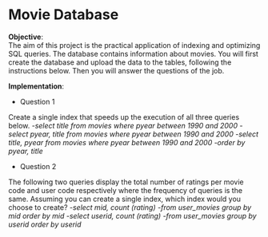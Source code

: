 # Movie Database

**Objective**:  
The aim of this project is the practical application of indexing and optimizing SQL queries. The database contains information about movies.
You will first create the database and upload the data to the tables, following the instructions below. Then you will answer the questions of the job.


**Implementation**:  

- Question 1

Create a single index that speeds up the execution of all three queries below.
  *\-select title from movies where pyear between 1990 and 2000*
  *\-select pyear, title from movies where pyear between 1990 and 2000*
  *\-select title, pyear from movies where pyear between 1990 and 2000*
  *\-order by pyear, title*

- Question 2

The following two queries display the total number of ratings per movie code and user code respectively where the frequency of queries is the same. Assuming you can create a single index, which index would you choose to create?
  *\-select mid, count (rating)*
  *\-from user_movies group by mid order by mid*
  *\-select userid, count (rating)*
  *\-from user_movies group by userid order by userid*
